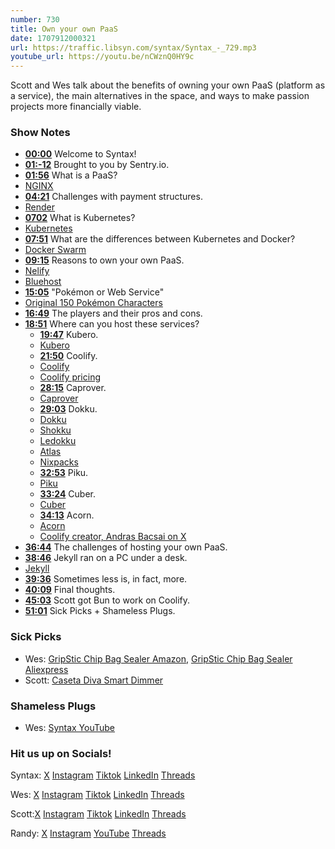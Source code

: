 ```yaml
---
number: 730
title: Own your own PaaS
date: 1707912000321
url: https://traffic.libsyn.com/syntax/Syntax_-_729.mp3
youtube_url: https://youtu.be/nCWznQ0HY9c
---
```


Scott and Wes talk about the benefits of owning your own PaaS (platform as a service), the main alternatives in the space, and ways to make passion projects more financially viable.

### Show Notes

- **[00:00](#t=00:00)** Welcome to Syntax!
- **[01:-12](#t=01:12)** Brought to you by Sentry.io.
- **[01:56](#t=01:56)** What is a PaaS?
- [NGINX](https://nginx.org/en/)
- **[04:21](#t=04:21)** Challenges with payment structures.
- [Render](https://render.com/)
- **[0702](#t=07:02)** What is Kubernetes?
- [Kubernetes](https://kubernetes.io/docs/tutorials/kubernetes-basics/)
- **[07:51](#t=07:51)** What are the differences between Kubernetes and Docker?
- [Docker Swarm](https://docs.docker.com/engine/swarm/)
- **[09:15](#t=09:15)** Reasons to own your own PaaS.
- [Nelify](https://www.netlify.com/)
- [Bluehost](https://www.bluehost.com/)
- **[15:05](#t=15:05)** "Pokémon or Web Service"
- [Original 150 Pokémon Characters](https://www.giantbomb.com/profile/wakka/lists/the-150-original-pokemon/59579/)
- **[16:49](#t=16:49)** The players and their pros and cons.
- **[18:51](#t=18:51)** Where can you host these services?
  - **[19:47](#t=19:47)** Kubero.
  - [Kubero](https://github.com/kubero-dev/kubero)
  - **[21:50](#t=21:50)** Coolify.
  - [Coolify](https://coolify.io/)
  - [Coolify pricing](https://coolify.io/pricing)
  - **[28:15](#t=28:15)** Caprover.
  - [Caprover](https://caprover.com/)
  - **[29:03](#t=29:03)** Dokku.
  - [Dokku](https://dokku.com/)
  - [Shokku](https://shokku.dev/)
  - [Ledokku](https://github.com/ledokku/ledokku)
  - [Atlas](https://github.com/cywio/atlas)
  - [Nixpacks](https://nixpacks.com/docs/getting-started)
  - **[32:53](#t=32:53)** Piku.
  - [Piku](https://github.com/piku/piku)
  - **[33:24](#t=33:24)** Cuber.
  - [Cuber](https://cuber.cloud/)
  - **[34:13](#t=34:13)** Acorn.
  - [Acorn](https://github.com/acorn-io/acorn)
  - [Coolify creator, Andras Bacsai on X](https://twitter.com/heyandras)
- **[36:44](#t=36:44)** The challenges of hosting your own PaaS.
- **[38:46](#t=38:46)** Jekyll ran on a PC under a desk.
- [Jekyll](https://github.com/jekyll/jekyll)
- **[39:36](#t=39:36)** Sometimes less is, in fact, more.
- **[40:09](#t=40:09)** Final thoughts.
- **[45:03](#t=45:03)** Scott got Bun to work on Coolify.
- **[51:01](#t=51:01)** Sick Picks + Shameless Plugs.

### Sick Picks

- Wes: [GripStic Chip Bag Sealer Amazon](https://amzn.to/3OA1Tm3), [GripStic Chip Bag Sealer Aliexpress](https://www.aliexpress.com/item/1005002668950857.html)
- Scott: [Caseta Diva Smart Dimmer](https://amzn.to/3SOHIDu)

### Shameless Plugs

- Wes: [Syntax YouTube](https://www.youtube.com/@syntaxfm)

### Hit us up on Socials!

Syntax: [X](https://twitter.com/syntaxfm) [Instagram](https://www.instagram.com/syntax_fm/) [Tiktok](https://www.tiktok.com/@syntaxfm) [LinkedIn](https://www.linkedin.com/company/96077407/admin/feed/posts/) [Threads](https://www.threads.net/@syntax_fm)

Wes: [X](https://twitter.com/wesbos) [Instagram](https://www.instagram.com/wesbos/) [Tiktok](https://www.tiktok.com/@wesbos) [LinkedIn](https://www.linkedin.com/in/wesbos/) [Threads](https://www.threads.net/@wesbos)

Scott:[X](https://twitter.com/stolinski) [Instagram](https://www.instagram.com/stolinski/) [Tiktok](https://www.tiktok.com/@stolinski) [LinkedIn](https://www.linkedin.com/in/stolinski/) [Threads](https://www.threads.net/@stolinski)

Randy: [X](https://twitter.com/randyrektor) [Instagram](https://www.instagram.com/randyrektor/) [YouTube](https://www.youtube.com/@randyrektor) [Threads](https://www.threads.net/@randyrektor)
